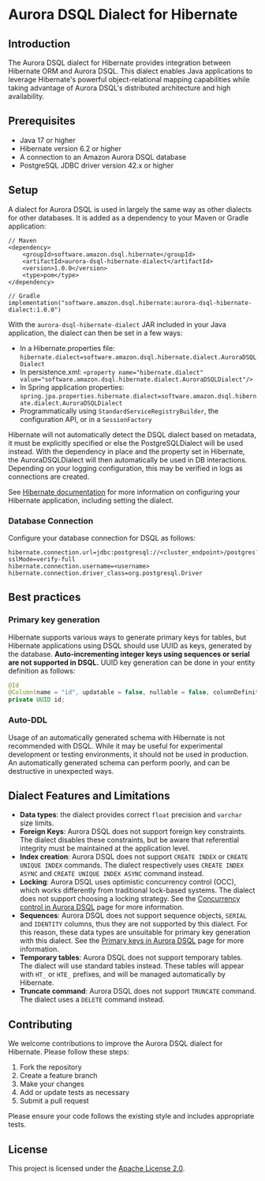 # Aurora DSQL Dialect for Hibernate

## Introduction

The Aurora DSQL dialect for Hibernate provides integration between Hibernate ORM and Aurora DSQL. This dialect enables
Java applications to leverage Hibernate's powerful object-relational mapping capabilities while taking advantage of
Aurora DSQL's distributed architecture and high availability.

## Prerequisites

- Java 17 or higher
- Hibernate version 6.2 or higher
- A connection to an Amazon Aurora DSQL database
- PostgreSQL JDBC driver version 42.x or higher

## Setup

A dialect for Aurora DSQL is used in largely the same way as other dialects for other databases. It is added
as a dependency to your Maven or Gradle application:

```
// Maven
<dependency>
    <groupId>software.amazon.dsql.hibernate</groupId>
    <artifactId>aurora-dsql-hibernate-dialect</artifactId>
    <version>1.0.0</version>
    <type>pom</type>
</dependency>

// Gradle
implementation("software.amazon.dsql.hibernate:aurora-dsql-hibernate-dialect:1.0.0")
```

With the `aurora-dsql-hibernate-dialect` JAR included in your Java application, the dialect can then be set in a few ways:
- In a Hibernate.properties file: `hibernate.dialect=software.amazon.dsql.hibernate.dialect.AuroraDSQLDialect`
- In persistence.xml: `<property name="hibernate.dialect" value="software.amazon.dsql.hibernate.dialect.AuroraDSQLDialect"/>`
- In Spring application properties: `spring.jpa.properties.hibernate.dialect=software.amazon.dsql.hibernate.dialect.AuroraDSQLDialect`
- Programmatically using `StandardServiceRegistryBuilder`, the configuration API, or in a `SessionFactory`

Hibernate will not automatically detect the DSQL dialect based on metadata, it must be explicitly specified or else
the PostgreSQLDialect will be used instead. With the dependency in place and the property set in Hibernate,
the AuroraDSQLDialect will then automatically be used in DB interactions. Depending on your logging configuration, this
may be verified in logs as connections are created.

See [Hibernate documentation](https://docs.jboss.org/hibernate/orm/6.6/introduction/html_single/Hibernate_Introduction.html#configuration)
for more information on configuring your Hibernate application, including setting the dialect.

### Database Connection

Configure your database connection for DSQL as follows:

```properties
hibernate.connection.url=jdbc:postgresql://<cluster_endpoint>/postgres?sslMode=verify-full
hibernate.connection.username=<username>
hibernate.connection.driver_class=org.postgresql.Driver
```

## Best practices

### Primary key generation

Hibernate supports various ways to generate primary keys for tables, but Hibernate applications using DSQL should
use UUID as keys, generated by the database. **Auto-incrementing integer keys using sequences or serial are not supported
in DSQL.** UUID key generation can be done in your entity definition as follows:

```java
@Id
@Column(name = "id", updatable = false, nullable = false, columnDefinition = "UUID DEFAULT gen_random_uuid()")
private UUID id;
```

### Auto-DDL

Usage of an automatically generated schema with Hibernate is not recommended with DSQL. While it may be useful
for experimental development or testing environments, it should not be used in production. An automatically generated
schema can perform poorly, and can be destructive in unexpected ways.

## Dialect Features and Limitations

- **Data types**: the dialect provides correct `float` precision and `varchar` size limits.
- **Foreign Keys**: Aurora DSQL does not support foreign key constraints. The dialect disables these constraints, but be aware that referential integrity must be maintained at the application level.
- **Index creation**: Aurora DSQL does not support `CREATE INDEX` or `CREATE UNIQUE INDEX` commands. The dialect respectively uses `CREATE INDEX ASYNC` and `CREATE UNIQUE INDEX ASYNC` command instead.
- **Locking**: Aurora DSQL uses optimistic concurrency control (OCC), which works differently from traditional lock-based systems. The dialect does not support choosing a locking strategy. See the [Concurrency control in Aurora DSQL](https://docs.aws.amazon.com/aurora-dsql/latest/userguide/working-with-concurrency-control.html) page for more information.
- **Sequences**: Aurora DSQL does not support sequence objects, `SERIAL` and `IDENTITY` columns, thus they are not supported by this dialect. For this reason, these data types are unsuitable for primary key generation with this dialect. See the [Primary keys in Aurora DSQL](https://docs.aws.amazon.com/aurora-dsql/latest/userguide/working-with-primary-keys.html) page for more information.
- **Temporary tables**: Aurora DSQL does not support temporary tables. The dialect will use standard tables instead. These tables will appear with `HT_` or `HTE_` prefixes, and will be managed automatically by Hibernate.
- **Truncate command**: Aurora DSQL does not support `TRUNCATE` command. The dialect uses a `DELETE` command instead.

## Contributing

We welcome contributions to improve the Aurora DSQL dialect for Hibernate. Please follow these steps:

1. Fork the repository
2. Create a feature branch
3. Make your changes
4. Add or update tests as necessary
5. Submit a pull request

Please ensure your code follows the existing style and includes appropriate tests.

## License

This project is licensed under the [Apache License 2.0](LICENSE).
